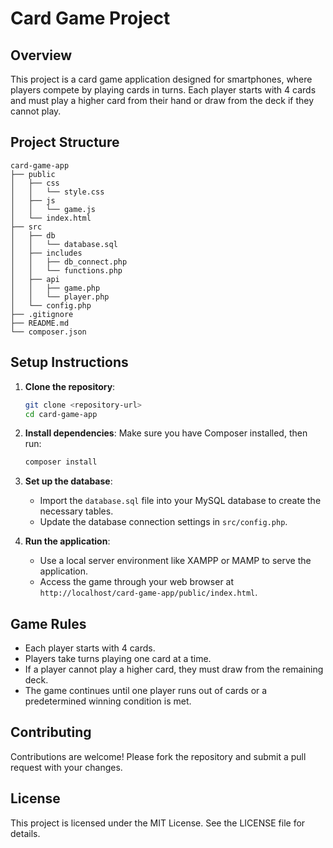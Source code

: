 # Card Game Project

## Overview
This project is a card game application designed for smartphones, where players compete by playing cards in turns. Each player starts with 4 cards and must play a higher card from their hand or draw from the deck if they cannot play.

## Project Structure
```
card-game-app
├── public
│   ├── css
│   │   └── style.css
│   ├── js
│   │   └── game.js
│   └── index.html
├── src
│   ├── db
│   │   └── database.sql
│   ├── includes
│   │   ├── db_connect.php
│   │   └── functions.php
│   ├── api
│   │   ├── game.php
│   │   └── player.php
│   └── config.php
├── .gitignore
├── README.md
└── composer.json
```

## Setup Instructions
1. **Clone the repository**:
   ```bash
   git clone <repository-url>
   cd card-game-app
   ```

2. **Install dependencies**:
   Make sure you have Composer installed, then run:
   ```bash
   composer install
   ```

3. **Set up the database**:
   - Import the `database.sql` file into your MySQL database to create the necessary tables.
   - Update the database connection settings in `src/config.php`.

4. **Run the application**:
   - Use a local server environment like XAMPP or MAMP to serve the application.
   - Access the game through your web browser at `http://localhost/card-game-app/public/index.html`.

## Game Rules
- Each player starts with 4 cards.
- Players take turns playing one card at a time.
- If a player cannot play a higher card, they must draw from the remaining deck.
- The game continues until one player runs out of cards or a predetermined winning condition is met.

## Contributing
Contributions are welcome! Please fork the repository and submit a pull request with your changes.

## License
This project is licensed under the MIT License. See the LICENSE file for details.